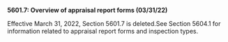 **5601.7: Overview of appraisal report forms (03/31/22)**

Effective March 31, 2022, Section 5601.7 is deleted.See Section 5604.1
for information related to appraisal report forms and inspection types.